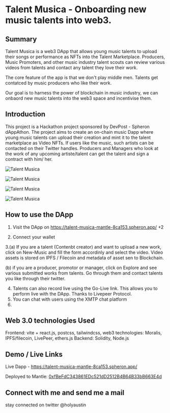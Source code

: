 # Talent Musica - Onboarding new music talents into web3.

## Summary
Talent Musica is a web3 DApp that allows young music talents to upload their songs or performance as NFTs into the Talent Marketplace. Producers, Music Promoters, and other music industry talent scouts can review various videos from talents and contact any talent they love their work.

The core feature of the app is that we don't play middle men. Talents get contatced by music producers who like their work.

Our goal is to harness the power of blockchain in music industry, we can onbaord new music talents into the web3 space and incentivise them. 

## Introduction
This project is a Hackathon project sponsored by DevPost - Spheron dAppAthon. The project aims to create an on-chain music Dapp where young music talents can upload their creation and mint it to the talent marketplace as Video NFTs. If users like the music, such artists can be contacted on their Twitter handles. Producers and Managers who look at the work of any upcoming artiste/talent can get the talent and sign a contract with him/ her.

![Talent Musica](https://bafybeibuagnt726vfndkbbwwiingiy45ivmmspoh4omq5gvut5tuyteyki.ipfs.nftstorage.link/)

![Talent Musica](https://bafkreih7fbawvllmhfugcoylvcvlucfbkdcwpr4dfkoovy5s4xz7udfll4.ipfs.nftstorage.link/)

![Talent Musica](https://bafkreihvdxzezsp5kpsodpvsqedvphvrp7fkhult533sge2hsefzoiwaom.ipfs.nftstorage.link/)

![Talent Musica](https://bafybeigc6gvgz3p475ajebwe5quriodtdt3qu4jtdhki6kcogti6chglea.ipfs.nftstorage.link/)

## How to use the DApp

1. Visit the DApp on https://talent-musica-mantle-8ca153.spheron.app/
+2

2. Connect your wallet

3.(a)  If you are a talent (Contenbt creator) and want to upload a new work, click on New-Music and fill the form accordinly and select the video. Video assets is stored on IPFS / Filecoin and metadata of asset sen to Blockchain.

(b)  if you are a producer, promotor or manager, click on Explore and see various submitted works from talents. Go through them and contact talents you like through their twitter.

4. Talents can also record live using the Go-Live link. This allows you to perform live with the DApp. Thanks to Livepeer Protocol.
5. You can chat with users using the XMTP chat platform
6. 

## Web 3.0 technologies Used

Frontend: vite + react.js, postcss, tailwindcss, 
web3 technologies: Moralis, IPFS/filecoin, LivePeer, ethers.js
Backend: Solidity, Node.js

## Demo / Live Links
Live Dapp - https://talent-musica-mantle-8ca153.spheron.app/



Deployed to Mantle: [0xfBeFdC343861EDc521dD2512B4B64B33bB663E4d](https://explorer.testnet.mantle.xyz/address/0xfBeFdC343861EDc521dD2512B4B64B33bB663E4d)


## Connect with me and send me a mail

stay connected on twitter @holyaustin

